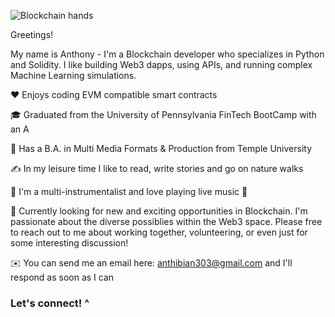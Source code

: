 ![Blockchain hands](https://user-images.githubusercontent.com/83500098/137349296-81ee6ec1-972d-4a59-b3e1-9c962537e198.jpg)

Greetings!

My name is Anthony - I'm a Blockchain developer who specializes in Python and Solidity. I like building Web3 dapps, using APIs, and running complex Machine Learning simulations.

❤️ Enjoys coding EVM compatible smart contracts

🎓 Graduated from the University of Pennsylvania FinTech BootCamp with an A

🌱 Has a B.A. in Multi Media Formats & Production from Temple University

✍️ In my leisure time I like to read, write stories and go on nature walks

🎵 I'm a multi-instrumentalist and love playing live music 🎵

💬 Currently looking for new and exciting opportunities in Blockchain. I'm passionate about the diverse possiblies within the Web3 space. Please free to reach out to me about working together, volunteering, or even just for some interesting discussion!

✉️ You can send me an email here: anthibian303@gmail.com and I'll respond as soon as I can

### Let's connect! ^
